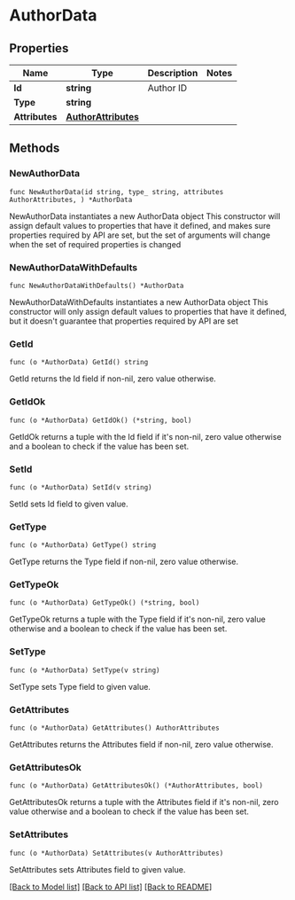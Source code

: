 # AuthorData

## Properties

Name | Type | Description | Notes
------------ | ------------- | ------------- | -------------
**Id** | **string** | Author ID | 
**Type** | **string** |  | 
**Attributes** | [**AuthorAttributes**](AuthorAttributes.md) |  | 

## Methods

### NewAuthorData

`func NewAuthorData(id string, type_ string, attributes AuthorAttributes, ) *AuthorData`

NewAuthorData instantiates a new AuthorData object
This constructor will assign default values to properties that have it defined,
and makes sure properties required by API are set, but the set of arguments
will change when the set of required properties is changed

### NewAuthorDataWithDefaults

`func NewAuthorDataWithDefaults() *AuthorData`

NewAuthorDataWithDefaults instantiates a new AuthorData object
This constructor will only assign default values to properties that have it defined,
but it doesn't guarantee that properties required by API are set

### GetId

`func (o *AuthorData) GetId() string`

GetId returns the Id field if non-nil, zero value otherwise.

### GetIdOk

`func (o *AuthorData) GetIdOk() (*string, bool)`

GetIdOk returns a tuple with the Id field if it's non-nil, zero value otherwise
and a boolean to check if the value has been set.

### SetId

`func (o *AuthorData) SetId(v string)`

SetId sets Id field to given value.


### GetType

`func (o *AuthorData) GetType() string`

GetType returns the Type field if non-nil, zero value otherwise.

### GetTypeOk

`func (o *AuthorData) GetTypeOk() (*string, bool)`

GetTypeOk returns a tuple with the Type field if it's non-nil, zero value otherwise
and a boolean to check if the value has been set.

### SetType

`func (o *AuthorData) SetType(v string)`

SetType sets Type field to given value.


### GetAttributes

`func (o *AuthorData) GetAttributes() AuthorAttributes`

GetAttributes returns the Attributes field if non-nil, zero value otherwise.

### GetAttributesOk

`func (o *AuthorData) GetAttributesOk() (*AuthorAttributes, bool)`

GetAttributesOk returns a tuple with the Attributes field if it's non-nil, zero value otherwise
and a boolean to check if the value has been set.

### SetAttributes

`func (o *AuthorData) SetAttributes(v AuthorAttributes)`

SetAttributes sets Attributes field to given value.



[[Back to Model list]](../README.md#documentation-for-models) [[Back to API list]](../README.md#documentation-for-api-endpoints) [[Back to README]](../README.md)


